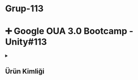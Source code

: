 # Grup-113 

# ➕ Google OUA 3.0 Bootcamp - Unity#113

<details>
  <summary><h2>Ürün Kimliği</h2></summary>

## 🙋‍♂️ Takım Üyeleri

| 👩🏻‍💻 İsim          | 📜 Rol            | 👀 LinkedIn                           | 👀 GitHub                           |
|---------------|----------------|------------------------------------|----------------------------------|
| Salih Yıldız   | Product Owner & Developer | <p align="center"><a href="https://www.linkedin.com/in/salildz/"><img src="https://upload.wikimedia.org/wikipedia/commons/c/ca/LinkedIn_logo_initials.png" width="20"></a></p> | <p align="center"><a href="https://github.com/salildz"><img src="https://pngimg.com/uploads/github/github_PNG63.png" width="20"></a></p> |
| Ramazan Mert Özçelikbaş  | Developer | <p align="center"><a href="https://www.linkedin.com/in/ramazan-mert-ozcelikbas/"><img src="https://upload.wikimedia.org/wikipedia/commons/c/ca/LinkedIn_logo_initials.png" width="20"></a></p> | <p align="center"><a href="#"><img src="https://pngimg.com/uploads/github/github_PNG63.png" width="20"></a></p> |
| Umay Dilara Kuşcu | 3D Artist | <p align="center"><a href="https://www.linkedin.com/in/umay-dilara-ku%C5%9Fcu-20634023b/"><img src="https://upload.wikimedia.org/wikipedia/commons/c/ca/LinkedIn_logo_initials.png" width="20"></a></p> | <p align="center"><a href="https://github.com/umaydilara"><img src="https://pngimg.com/uploads/github/github_PNG63.png" width="20"></a></p> |
| Tuğçe Özgür   | Scrum Master & 3D Artist | <p align="center"><a href="https://www.linkedin.com/in/tugce-ozgur/"><img src="https://upload.wikimedia.org/wikipedia/commons/c/ca/LinkedIn_logo_initials.png" width="20"></a></p> | <p align="center"><a href="https://github.com/tugceozguravci"><img src="https://pngimg.com/uploads/github/github_PNG63.png" width="20"></a></p> |
| Saide Merve Kaplan   | UI/UX Designer & Developer | <p align="center"><a href="https://www.linkedin.com/in/merve-saide-kaplan/"><img src="https://upload.wikimedia.org/wikipedia/commons/c/ca/LinkedIn_logo_initials.png" width="20"></a></p> | <p align="center"><a href="https://github.com/mervesaide"><img src="https://pngimg.com/uploads/github/github_PNG63.png" width="20"></a></p> |

## 🎮 Oyun İsmi
### **`SNRAB`**

SNRAB, 3 boyutlu multiplayer / Co-Op yapay zeka entegrasyonlu scrubble mantığı bir oyun. Point noktalar dışında sistemin yapay zeka entegrasyonlu otomatik dağıtımıyla başlayan ve devam eden rekabetçi ve rekabetin getirdiği tatlı eğlenceye sahip bir oyun.
## ✨ Oyun Özellikleri

- 3D
- Runner
- Rekabetçi
- Öğretici
- Strateji
- 2-4 Oyunculu

## ✨ Hedef Kitle

- Rekabetçi Topluluk
- 4+

<details>
<summary><h2>SPRINT-1</h2></summary>

- **Daily Scrum** toplantılarımız Discor üzerinden gerçekleştirilmiştir. Toplantılar dışında gerekli durumlarda Whatsapp grubu üzerinden iletişim sağlanmıştır.

<details>

  ## → Product Backlog'a ulaşmak için <a href="file:///C:/Users/elaci/Downloads/Untitled.pdf" target="_blank">tıkla</a>
</details>
 
</details>

## ✨ Sprint Review
- Takım üyeleri tanıştı ve fikirler tartışıldı.
- Görev dağılımı yapıldı.
- Oyunun nasıl olacağı ve sürecin nasıl ilerleyeceği kararları alındı.
- Harita oluşturulmaya başlandı.
- Haritada değişikliğe karar verildi.
- Arenaya karar verildi.
- Karakter oluşturuldu ve oyuna entegre edildi.
- Görsele ve parkura karar verildi.


## ✨ Sprint Retrospective
- Takımda dağıtılmış olan rollerin II. Sprint için de aynı olmasına karar verildi.
- II. Sprint için daha detaylı toplantılara karar verildi. Ve projeyi daha fazla detaylandırmak üzerine konuşuldu.
- II. Sprint için bazı görevler yeniden verildi.
</details>
